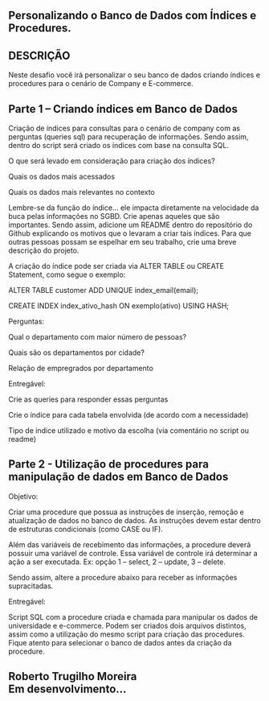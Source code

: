 ## Personalizando o Banco de Dados com Índices e Procedures.

## DESCRIÇÃO
Neste desafio você irá personalizar o seu banco de dados criando índices e procedures para o cenário de Company e E-commerce.

## Parte 1 – Criando índices em Banco de Dados 

Criação de índices para consultas para o cenário de company com as perguntas (queries sql) para recuperação de informações. Sendo assim, dentro do script será criado os índices com base na consulta SQL.  

O que será levado em consideração para criação dos índices? 

Quais os dados mais acessados 

Quais os dados mais relevantes no contexto 

Lembre-se da função do índice... ele impacta diretamente na velocidade da buca pelas informações no SGBD. Crie apenas aqueles que são importantes. Sendo assim, adicione um README dentro do repositório do Github explicando os motivos que o levaram a criar tais índices. Para que outras pessoas possam se espelhar em seu trabalho, crie uma breve descrição do projeto. 

 
A criação do índice pode ser criada via ALTER TABLE ou CREATE Statement, como segue o exemplo: 

ALTER TABLE customer ADD UNIQUE index_email(email); 

CREATE INDEX index_ativo_hash ON exemplo(ativo) USING HASH; 

 
Perguntas:  

Qual o departamento com maior número de pessoas? 

Quais são os departamentos por cidade? 

Relação de empregrados por departamento 


Entregável: 

Crie as queries para responder essas perguntas 

Crie o índice para cada tabela envolvida (de acordo com a necessidade) 

Tipo de indice utilizado e motivo da escolha (via comentário no script ou readme) 

 

## Parte 2 - Utilização de procedures para manipulação de dados em Banco de Dados 

Objetivo:  

Criar uma procedure que possua as instruções de inserção, remoção e atualização de dados no banco de dados. As instruções devem estar dentro de estruturas condicionais (como CASE ou IF).  

Além das variáveis de recebimento das informações, a procedure deverá possuir uma variável de controle. Essa variável de controle irá determinar a ação a ser executada. Ex: opção 1 – select, 2 – update, 3 – delete. 
 

Sendo assim, altere a procedure abaixo para receber as informações supracitadas. 

 
Entregável: 

Script SQL com a procedure criada e chamada para manipular os dados de universidade e e-commerce. Podem ser criados dois arquivos distintos, assim como a utilização do mesmo script para criação das procedures. Fique atento para selecionar o banco de dados antes da criação da procedure.  

## Roberto Trugilho Moreira<br> Em desenvolvimento...

